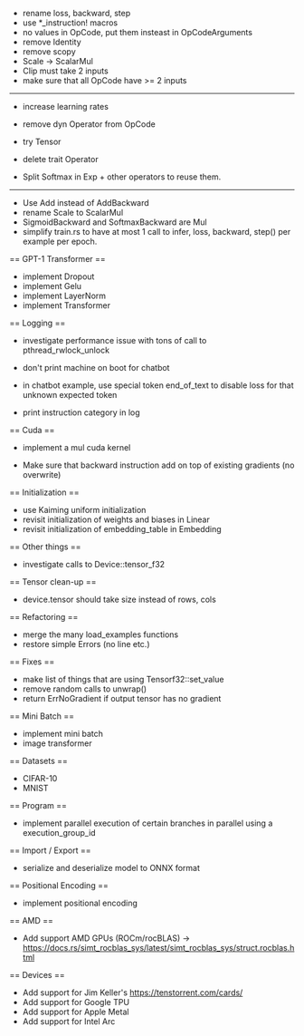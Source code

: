 - rename loss, backward, step
- use *_instruction! macros
- no values in OpCode, put them insteast in OpCodeArguments
- remove Identity
- remove scopy
- Scale -> ScalarMul
- Clip must take 2 inputs
- make sure that all OpCode have >= 2 inputs

---------------------

- increase learning rates
- remove dyn Operator from OpCode

- try Tensor<f8>
- delete trait Operator

- Split Softmax in Exp + other operators to reuse them.

-----------------

- Use Add instead of AddBackward
- rename Scale to ScalarMul
- SigmoidBackward and SoftmaxBackward are Mul
- simplify train.rs to have at most 1 call to infer, loss, backward, step() per example per epoch.

== GPT-1 Transformer ==

- implement Dropout
- implement Gelu
- implement LayerNorm
- implement Transformer

== Logging ==

- investigate performance issue with tons of call to pthread_rwlock_unlock
- don't print machine on boot for chatbot
- in chatbot example, use special token end_of_text to disable loss for that unknown expected token

- print instruction category in log

== Cuda ==

- implement a mul cuda kernel

- Make sure that backward instruction add on top of existing gradients (no overwrite)

== Initialization ==

- use Kaiming uniform initialization
- revisit initialization of weights and biases in Linear
- revisit initialization of embedding_table in Embedding


== Other things ==

- investigate calls to Device::tensor_f32

== Tensor clean-up ==

- device.tensor should take size instead of rows, cols

== Refactoring ==

- merge the many load_examples functions
- restore simple Errors (no line etc.)

== Fixes ==

- make list of things that are using Tensorf32::set_value
- remove random calls to unwrap()
- return ErrNoGradient if output tensor has no gradient

== Mini Batch ==

- implement mini batch
- image transformer

== Datasets ==

- CIFAR-10
- MNIST

== Program ==

- implement parallel execution of certain branches in parallel using a execution_group_id

== Import / Export ==

- serialize and deserialize model to ONNX format

== Positional Encoding ==

- implement positional encoding

== AMD ==

- Add support AMD GPUs (ROCm/rocBLAS) -> https://docs.rs/simt_rocblas_sys/latest/simt_rocblas_sys/struct.rocblas.html


== Devices ==

- Add support for Jim Keller's https://tenstorrent.com/cards/
- Add support for Google TPU
- Add support for Apple Metal
- Add support for Intel Arc
